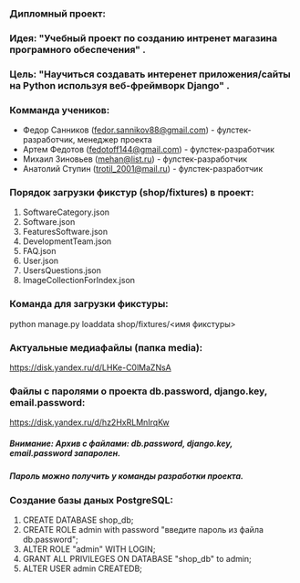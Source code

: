 ### Дипломный проект:

### Идея: "Учебный проект по созданию интренет магазина програмного обеспечения" .

### Цель: "Научиться создавать интеренет приложения/сайты на Python используя веб-фреймворк Django" .

### Комманда учеников:
- Федор Санников (fedor.sannikov88@gmail.com) - фулстек-разработчик, менеджер проекта 
- Артем Федотов (fedotoff144@gmail.com) - фулстек-разработчик 
- Михаил Зиновьев (mehan@list.ru) - фулстек-разработчик 
- Анатолий Ступин (trotil_2001@mail.ru) - фулстек-разработчик

### Порядок загрузки фикстур (shop/fixtures) в проект:

1. SoftwareCategory.json
2. Software.json
3. FeaturesSoftware.json
4. DevelopmentTeam.json
5. FAQ.json
6. User.json
7. UsersQuestions.json
8. ImageCollectionForIndex.json

### Команда для загрузки фикстуры:
python manage.py loaddata shop/fixtures/<имя фикстуры>

### Актуальные медиафайлы (папка media):
https://disk.yandex.ru/d/LHKe-C0lMaZNsA

### Файлы с паролями о проекта db.password, django.key, email.password:
https://disk.yandex.ru/d/hz2HxRLMnIrqKw

##### Внимание: Архив с файлами: db.password, django.key, email.password запаролен.
##### Пароль можно получить у команды разработки проекта.

### Создание базы даных PostgreSQL:
1. CREATE DATABASE shop_db;
2. CREATE ROLE admin with password "введите пароль из файла db.password";
3. ALTER ROLE "admin" WITH LOGIN;
4. GRANT ALL PRIVILEGES ON DATABASE "shop_db" to admin;
5. ALTER USER admin CREATEDB;
